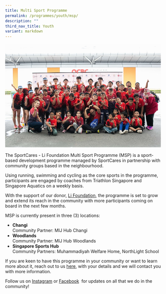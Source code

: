 ```yaml
---
title: Multi Sport Programme
permalink: /programmes/youth/msp/
description: ""
third_nav_title: Youth
variant: markdown
---
```

![](/images/msp%20duathlon%202022.jpg)

The SportCares - Li Foundation Multi Sport Programme (MSP) is a sport-based development programme managed by SportCares in partnership with community groups based in the neighbourhood. 

Using running, swimming and cycling as the core sports in the programme, participants are engaged by coaches from Triathlon Singapore and Singapore Aquatics on a weekly basis. 

With the support of our donor, [Li Foundation](https://www.lifoundationsg.com/home/featured-projects/sportcares-li-foundation-multisport-programme/), the programme is set to grow and extend its reach in the community with more participants coming on board in the next few months. 

MSP is currently present in three (3) locations:

* **Changi** <br> Community Partner: MIJ Hub Changi
* **Woodlands** <br> Community Partner:	MIJ Hub Woodlands
* **Singapore Sports Hub** <br> Community Partners: Muhammadiyah Welfare Home, NorthLight School


If you are keen to have this programme in your community or want to learn more about it, reach out to us&nbsp;[here](mailto:sportcares@sport.gov.sg), with your details and we will contact you with more information.

Follow us on&nbsp;[Instagram](https://www.instagram.com/sportcares/)&nbsp;or&nbsp;[Facebook](https://www.facebook.com/SportCaresSG)&nbsp; for updates on all that we do in the community!